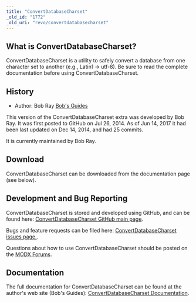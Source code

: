 ```yaml
---
title: "ConvertDatabaseCharset"
_old_id: "1772"
_old_uri: "revo/convertdatabasecharset"
---
```


## What is ConvertDatabaseCharset?

ConvertDatabaseCharset is a utility to safely convert a database from one character set to another (e.g., Latin1 -> utf-8). Be sure to read the complete documentation before using ConvertDatabaseCharset.

## History

- Author: Bob Ray [Bob's Guides](https://bobsguides.com)

 This version of the ConvertDatabaseCharset extra was developed by Bob Ray. It was first posted to GitHub on Jul 26, 2014. As of Jun 14, 2017 it had been last updated on Dec 14, 2014, and had 25 commits.

It is currently maintained by Bob Ray.

## Download

 ConvertDatabaseCharset can be downloaded from the documentation page (see below).

## Development and Bug Reporting

 ConvertDatabaseCharset is stored and developed using GitHub, and can be found here: [ConvertDatabaseCharset GitHub main page](https://github.com/BobRay/ConvertDatabaseCharset).

 Bugs and feature requests can be filed here: [ConvertDatabaseCharset issues page.](https://github.com/BobRay/ConvertDatabaseCharset/issues).

Questions about how to use ConvertDatabaseCharset should be posted on the [MODX Forums](https://forums.modx.com).

## Documentation

 The full documentation for ConvertDatabaseCharset can be found at the author's web site (Bob's Guides): [ConvertDatabaseCharset Documentation](https://bobsguides.com/convert-db-utf8.html).
